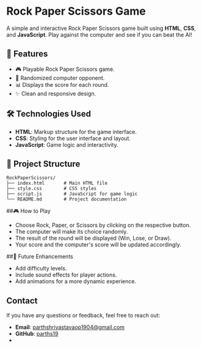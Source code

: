 
# Rock Paper Scissors Game

A simple and interactive Rock Paper Scissors game built using **HTML**, **CSS**, and **JavaScript**. Play against the computer and see if you can beat the AI!

## 🚀 Features

- 🎮 Playable Rock Paper Scissors game.
- 🤖 Randomized computer opponent.
- 📊 Displays the score for each round.
- ✨ Clean and responsive design.

## 🛠️ Technologies Used

- **HTML**: Markup structure for the game interface.
- **CSS**: Styling for the user interface and layout.
- **JavaScript**: Game logic and interactivity.

## 📂 Project Structure

```plaintext
RockPaperScissors/
├── index.html       # Main HTML file
├── style.css        # CSS styles
├── script.js        # JavaScript for game logic
└── README.md        # Project documentation
```

##🎮 How to Play
- Choose Rock, Paper, or Scissors by clicking on the respective button.
- The computer will make its choice randomly.
- The result of the round will be displayed (Win, Lose, or Draw).
- Your score and the computer's score will be updated accordingly.

##🌟 Future Enhancements
- Add difficulty levels.
- Include sound effects for player actions.
- Add animations for a more dynamic experience.


## Contact

If you have any questions or feedback, feel free to reach out:

- **Email**: parthshrivastavaop1904@gmail.com
- **GitHub**: [parths19](https://github.com/parths19)
- 
